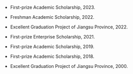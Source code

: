 - First-prize Academic Scholarship, 2023.

- Freshman Academic Scholarship, 2022.

- Excellent Graduation Project of Jiangsu Province, 2022.

- First-prize Enterprise Scholarship, 2021.

- First-prize Academic Scholarship, 2019.

- First-prize Academic Scholarship, 2018.

- Excellent Graduation Project of Jiangsu Province, 2000.